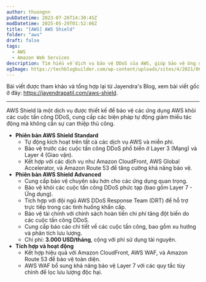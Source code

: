 ```yaml
---
author: thuongnn
pubDatetime: 2023-07-26T14:30:45Z
modDatetime: 2025-05-29T01:52:06Z
title: "[AWS] AWS Shield"
folder: "aws"
draft: false
tags:
  - AWS
  - Amazon Web Services
description: Tìm hiểu về dịch vụ bảo vệ DDoS của AWS, giúp bảo vệ ứng dụng khỏi các cuộc tấn công DDoS.
ogImage: https://techblogbuilder.com/wp-content/uploads/sites/4/2021/06/techblogbuilder-home.png
---
```


Bài viết được tham khảo và tổng hợp lại từ Jayendra's Blog, xem bài viết gốc ở đây: https://jayendrapatil.com/aws-shield.

---

AWS Shield là một dịch vụ được thiết kế để bảo vệ các ứng dụng AWS khỏi các cuộc tấn công DDoS, cung cấp các biện pháp tự động giảm thiểu tác động mà không cần sự can thiệp thủ công.

- **Phiên bản AWS Shield Standard**
  - Tự động kích hoạt trên tất cả các dịch vụ AWS và miễn phí.
  - Bảo vệ trước các cuộc tấn công DDoS phổ biến ở Layer 3 (Mạng) và Layer 4 (Giao vận).
  - Kết hợp với các dịch vụ như Amazon CloudFront, AWS Global Accelerator, và Amazon Route 53 để tăng cường khả năng bảo vệ.
- **Phiên bản AWS Shield Advanced**
  - Cung cấp bảo vệ chuyên sâu hơn cho các ứng dụng quan trọng.
  - Bảo vệ khỏi các cuộc tấn công DDoS phức tạp (bao gồm Layer 7 - Ứng dụng).
  - Tích hợp với đội ngũ AWS DDoS Response Team (DRT) để hỗ trợ trực tiếp trong các tình huống khẩn cấp.
  - Bảo vệ tài chính với chính sách hoàn tiền chi phí tăng đột biến do các cuộc tấn công DDoS.
  - Cung cấp báo cáo chi tiết về các cuộc tấn công, bao gồm xu hướng và phân tích lưu lượng.
  - Chi phí: **3.000 USD/tháng**, cộng với phí sử dụng tài nguyên.
- **Tích hợp và hoạt động**
  - Kết hợp hiệu quả với Amazon CloudFront, AWS WAF, và Amazon Route 53 để bảo vệ toàn diện.
  - AWS WAF bổ sung khả năng bảo vệ Layer 7 với các quy tắc tùy chỉnh để lọc lưu lượng độc hại.
